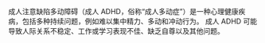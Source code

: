 成人注意缺陷多动障碍（成人 ADHD，俗称“成人多动症”）是一种心理健康疾病，包括多种持续问题，例如难以集中精力、多动和冲动行为。 成人 ADHD 可能导致人际关系不稳定、工作或学习表现不佳、缺乏自尊以及其他问题。
